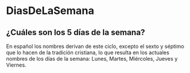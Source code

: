 # DiasDeLaSemana

## ¿Cuáles son los 5 días de la semana?

En español los nombres derivan de este ciclo, excepto el sexto y séptimo que lo hacen de la tradición cristiana, lo que resulta en los actuales nombres de los días de la semana: Lunes, Martes, Miércoles, Jueves y Viernes.

